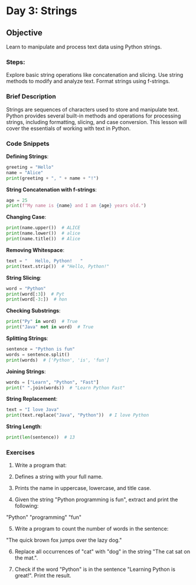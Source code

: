# **Day 3: Strings**


## **Objective**

Learn to manipulate and process text data using Python strings.


### **Steps**:

Explore basic string operations like concatenation and slicing.
Use string methods to modify and analyze text.
Format strings using f-strings.


### **Brief Description**

Strings are sequences of characters used to store and manipulate text. Python provides several built-in methods and operations for processing strings, including formatting, slicing, and case conversion. This lesson will cover the essentials of working with text in Python.


### **Code Snippets**

**Defining Strings**:

```py
greeting = "Hello"
name = "Alice"
print(greeting + ", " + name + "!")
```

**String Concatenation with f-strings**:

```py
age = 25
print(f"My name is {name} and I am {age} years old.")
```

**Changing Case**:

```py
print(name.upper())  # ALICE
print(name.lower())  # alice
print(name.title())  # Alice
```

**Removing Whitespace**:

```py
text = "   Hello, Python!   "
print(text.strip())  # "Hello, Python!"
```

**String Slicing**:

```py
word = "Python"
print(word[:3])  # Pyt
print(word[-3:])  # hon
```

**Checking Substrings**:

```py
print("Py" in word)  # True
print("Java" not in word)  # True
```

**Splitting Strings**:

```py
sentence = "Python is fun"
words = sentence.split()
print(words)  # ['Python', 'is', 'fun']
```

**Joining Strings**:

```py
words = ["Learn", "Python", "Fast"]
print(" ".join(words))  # "Learn Python Fast"
```

**String Replacement**:

```py
text = "I love Java"
print(text.replace("Java", "Python"))  # I love Python
```

**String Length**:

```py
print(len(sentence))  # 13
```

### **Exercises**

1. Write a program that:

2. Defines a string with your full name.

3. Prints the name in uppercase, lowercase, and title case.

4. Given the string "Python programming is fun", extract and print the following:

"Python"
"programming"
"fun"

5. Write a program to count the number of words in the sentence:

"The quick brown fox jumps over the lazy dog."

6. Replace all occurrences of "cat" with "dog" in the string "The cat sat on the mat.".

7. Check if the word "Python" is in the sentence "Learning Python is great!". Print the result.

